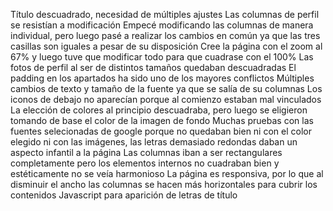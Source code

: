 Título descuadrado, necesidad de múltiples ajustes 
Las columnas de perfil se resistían a modificación 
Empecé modificando las columnas de manera individual, pero luego pasé a realizar los cambios en común ya que las tres casillas son iguales a pesar de su disposición
Cree la página con el zoom al 67% y luego tuve que modificar todo para que cuadrase con el 100%
Las fotos de perfil al ser de distintos tamaños quedaban descuadradas
El padding en los apartados ha sido uno de los mayores conflictos
Múltiples cambios de texto y tamaño de la fuente ya que se salía de su columnas
Los iconos de debajo no aparecían porque al comienzo estaban mal vinculados 
La elección de colores al principio descuadraba, pero luego se eligieron tomando de base el color de la imagen de fondo
Muchas pruebas con las fuentes selecionadas de google porque no quedaban bien ni con el color elegido ni con las imágenes, las letras demasiado redondas daban un aspecto infantil a la página
Las columnas iban a ser rectangulares completamente pero los elementos internos no cuadraban bien y estéticamente no se veía harmonioso
La página es responsiva, por lo que al disminuir el ancho las columnas se hacen más horizontales para cubrir los contenidos
Javascript para aparición de letras de título 